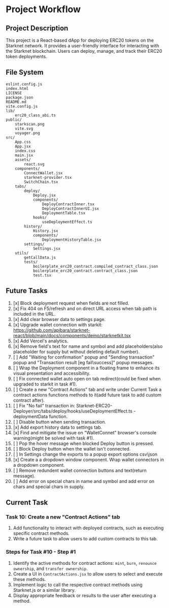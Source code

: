 # Project Workflow

## Project Description
This project is a React-based dApp for deploying ERC20 tokens on the Starknet network.
It provides a user-friendly interface for interacting with the Starknet blockchain.
Users can deploy, manage, and track their ERC20 token deployments.

## File System
```
eslint.config.js
index.html
LICENSE
package.json
README.md
vite.config.js
lib/
	erc20_class_abi.ts
public/
	starkscan.png
	vite.svg
	voyager.png
src/
	App.css
	App.jsx
	index.css
	main.jsx
	assets/
		react.svg
	components/
		ConnectWallet.jsx
		starknet-provider.tsx
		SwitchChain.tsx
	tabs/
		deploy/
			Deploy.jsx
			components/
				DeployContractInner.tsx
				DeployContractInnerUI.jsx
				DeploymentTable.tsx
			hooks/
				useDeploymentEffect.ts
		history/
			History.jsx
			components/
				DeploymentHistoryTable.jsx
		settings/
			Settings.jsx
	utils/
		getCallData.js
		tests/
			boilerplate_erc20_contract.compiled_contract_class.json
			boilerplate_erc20_contract.contract_class.json
			test.tsx
```

## Future Tasks

1. [x] Block deployment request when fields are not filled.
2. [x] Fix 404 on F5/refresh and on direct URL access when tab path is included in the URL.
3. [x] Add clear browser data to settings page.
4. [x] Upgrade wallet connection with starkit: https://github.com/apibara/starknet-react/blob/main/docs/components/demo/starknetkit.tsx
5. [x] Add Vercel's analytics.
6. [x] Remove field's text for name and symbol and add placeholders(also placeholder for supply but without deleting default number).
7. [ ] Add "Waiting for confirmation" popup and "Sending transaction" popup and "Transaction result [eg fail\success]" popup messages.
8. [ ] Wrap the Deployment component in a floating frame to enhance its visual presentation and accessibility.
9. [ ] Fix connected wallet auto open on tab redirect(could be fixed when upgraded to starkit in task #1).
10. [ ] Create a new "Contract Actions" tab and write under Current Task a contract actions functions methods to it(add future task to add custom contract after).
11. [ ] Fix "No fail" transaction in: Starknet-ERC20-Deployer/src/tabs/deploy/hooks/useDeploymentEffect.ts - deploymentData function.
12. [ ] Disable button when sending transaction.
13. [x] Add export history data to settings tab.
14. [x] Find and mitigate the issue on "WalletConnet" browser's console warning(might be solved with task #1).
15. [ ] Pop the hover message when blocked Deploy button is pressed.
16. [ ] Block Deploy button when the wallet isn't connected.
17. [ ] In Settings change the exports to a popup export options csv\json
18. [x] Create a a dropdown window component. Wrap wallet connectors in a dropdown component.
19. [ ] Remove redundent wallet connection buttons and text(return message).
20. [ ] Add error on special chars in name and symbol and add error on chars and special chars in supply.

## Current Task

### Task 10: Create a new "Contract Actions" tab

1. Add functionality to interact with deployed contracts, such as executing specific contract methods.
2. Write a future task to allow users to add custom contracts to this tab.

### Steps for Task #10 - Step #1

1. Identify the active methods for contract actions: `mint`, `burn`, `renounce ownership`, and `transfer ownership`.
2. Create a UI in `ContractActions.jsx` to allow users to select and execute these methods.
3. Implement logic to call the respective contract methods using Starknet.js or a similar library.
4. Display appropriate feedback or results to the user after executing a method.



